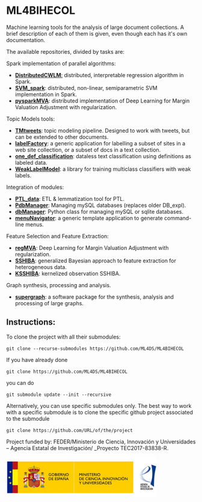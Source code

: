 # ML4BIHECOL

Machine learning tools for the analysis of large document collections. A brief description of each of them is given, even though each has it's own documentation.

The available repositories, divided by tasks are:

Spark implementation of parallel algorithms:
- [**DistributedCWLM**:](https://github.com/jperdel/DistributedCWLM/tree/a8cac560c79c51e06c44a3ce3978f0c6a67423fa) distributed, interpretable regression algorithm in Spark.
- [**SVM_spark**](https://github.com/angelnaviavazquez/SVM_spark/tree/84738ca8f1953b03144627893e03418812b6bd7f): distributed, non-linear, semiparametric SVM implementation in Spark.
- [**pysparkMVA**](https://github.com/jeroarenas/pysparkMVA/tree/481e1f48c3d42308414ea21b5ef4e56b580cf914): distributed implementation of Deep Learning for Margin Valuation Adjustment with regularization.

Topic Models tools:
- [**TMtweets**](https://github.com/jperdel/TMtweets/tree/1189b613b39498c86254df0ebd57a5d65a0805e1): topic modeling pipeline. Designed to work with tweets, but can be extended to other documents.
- [**labelFactory**](https://github.com/Orieus/labelFactory/tree/3684d96261c5af585a7b58f4ba9c5b6487a00637): a generic application for labelling a subset of sites in a web site collection, or a subset of docs in a text collection.
- [**one_def_classification**](https://github.com/Orieus/one_def_classification/tree/3269290e1fa06ec104a38810c5dffa5401f34ef1): dataless text classification using definitions as labeled data.
- [**WeakLabelModel**](https://github.com/Orieus/WeakLabelModel/tree/7d51fc719b8d5a715b55587e382f84b87c54378a): a library for training multiclass classifiers with weak labels.

Integration of modules:
- [**PTL_data**](https://github.com/jeroarenas/PTL_data/tree/ee94fc4c3d9be8753e60868f31ef7672e071a407): ETL & lemmatization tool for PTL.
- [**PdbManager**](https://github.com/Grarck/PdbManager/tree/89b3a405e412ca2121d37512c71359b6a2d22e4f): Managing mySQL databases (replaces older DB_expl).
- [**dbManager**](https://github.com/jeroarenas/dbManager/tree/dd0b89870a204377f3bf862368c684f9c6fd3325): Python class for managing mySQL or sqlite databases.
- [**menuNavigator**](https://github.com/Orieus/menuNavigator/tree/dcbcafefd9c71a7257edcfca586a7f40bd52b6b5): a generic template application to generate command-line menus.

Feature Selection and Feature Extraction: 
- [**regMVA**](https://github.com/sevisal/regMVA/tree/cc886540ffea21c13e444a80aedeba6bdba7920b): Deep Learning for Margin Valuation Adjustment with regularization.
- [**SSHIBA**](https://github.com/sevisal/SSHIBA/tree/9a57305928970b4757229aae709c2e656efb05ae): generalized Bayesian approach to feature extraction for heterogeneous data.
- [**KSSHIBA**](https://github.com/sevisal/KSSHIBA/tree/9919b43c3e3bb0f1115e894b3891224e2a7985c8): kernelized observation SSHIBA.

Graph synthesis, processing and analysis.
- [**supergraph**](https://github.com/Orieus/supergraph/tree/9132c318da8a3f48a859887555532d5cfa5dbad7): a software package for the synthesis, analysis and processing of large graphs.

## Instructions:

To clone the project with all their submodules:

    git clone --recurse-submodules https://github.com/ML4DS/ML4BIHECOL

If you have already done

    git clone https://github.com/ML4DS/ML4BIHECOL

you can do 

    git submodule update --init --recursive
    
Alternatively, you can use specific submodules only. The best way to work with a specific submodule is to clone the specific github project associated to the submodule

    git clone https://github.com/URL/of/the/project
    
Project funded by: FEDER/Ministerio de Ciencia, Innovación y Universidades – Agencia Estatal de Investigación/ _Proyecto TEC2017-83838-R.

<img src="https://github.com/ML4DS/ML4BIHECOL/blob/main/figs/logos_ciencia.jpg" width="400">






